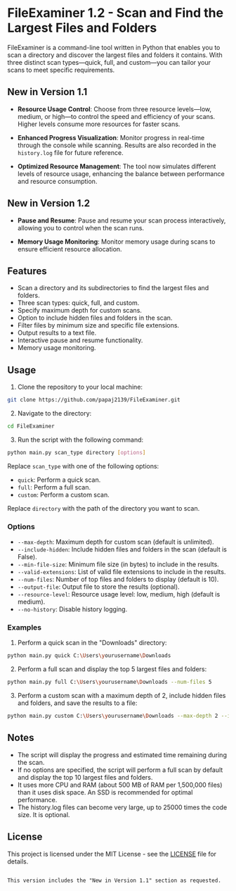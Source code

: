 
# FileExaminer 1.2 - Scan and Find the Largest Files and Folders

FileExaminer is a command-line tool written in Python that enables you to scan a directory and discover the largest files and folders it contains. With three distinct scan types—quick, full, and custom—you can tailor your scans to meet specific requirements.

## New in Version 1.1

- **Resource Usage Control**: Choose from three resource levels—low, medium, or high—to control the speed and efficiency of your scans. Higher levels consume more resources for faster scans.

- **Enhanced Progress Visualization**: Monitor progress in real-time through the console while scanning. Results are also recorded in the `history.log` file for future reference.

- **Optimized Resource Management**: The tool now simulates different levels of resource usage, enhancing the balance between performance and resource consumption.

## New in Version 1.2

- **Pause and Resume**: Pause and resume your scan process interactively, allowing you to control when the scan runs.

- **Memory Usage Monitoring**: Monitor memory usage during scans to ensure efficient resource allocation.

## Features

- Scan a directory and its subdirectories to find the largest files and folders.
- Three scan types: quick, full, and custom.
- Specify maximum depth for custom scans.
- Option to include hidden files and folders in the scan.
- Filter files by minimum size and specific file extensions.
- Output results to a text file.
- Interactive pause and resume functionality.
- Memory usage monitoring.

## Usage

1. Clone the repository to your local machine:

```bash
git clone https://github.com/papaj2139/FileExaminer.git
```

2. Navigate to the directory:

```bash
cd FileExaminer
```

3. Run the script with the following command:

```bash
python main.py scan_type directory [options]
```

Replace `scan_type` with one of the following options:
- `quick`: Perform a quick scan.
- `full`: Perform a full scan.
- `custom`: Perform a custom scan.

Replace `directory` with the path of the directory you want to scan.

### Options

- `--max-depth`: Maximum depth for custom scan (default is unlimited).
- `--include-hidden`: Include hidden files and folders in the scan (default is False).
- `--min-file-size`: Minimum file size (in bytes) to include in the results.
- `--valid-extensions`: List of valid file extensions to include in the results.
- `--num-files`: Number of top files and folders to display (default is 10).
- `--output-file`: Output file to store the results (optional).
- `--resource-level`: Resource usage level: low, medium, high (default is medium).
- `--no-history`: Disable history logging.

### Examples

1. Perform a quick scan in the "Downloads" directory:
```bash
python main.py quick C:\Users\yourusername\Downloads
```

2. Perform a full scan and display the top 5 largest files and folders:
```bash
python main.py full C:\Users\yourusername\Downloads --num-files 5
```

3. Perform a custom scan with a maximum depth of 2, include hidden files and folders, and save the results to a file:
```bash
python main.py custom C:\Users\yourusername\Downloads --max-depth 2 --include-hidden --output-file scan_results.txt
```

## Notes

- The script will display the progress and estimated time remaining during the scan.
- If no options are specified, the script will perform a full scan by default and display the top 10 largest files and folders.
- It uses more CPU and RAM (about 500 MB of RAM per 1,500,000 files) than it uses disk space. An SSD is recommended for optimal performance.
- The history.log files can become very large, up to 25000 times the code size. It is optional.

## License

This project is licensed under the MIT License - see the [LICENSE](LICENSE) file for details.
```

This version includes the "New in Version 1.1" section as requested.

